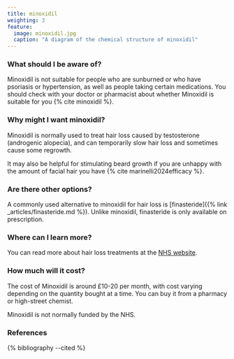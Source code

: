 ```yaml
---
title: minoxidil
weighting: 3
feature:
  image: minoxidil.jpg
  caption: "A diagram of the chemical structure of minoxidil"
---
```


### What should I be aware of?

Minoxidil is not suitable for people who are sunburned or who have psoriasis or hypertension, as well as people taking certain medications. You should check with your doctor or pharmacist about whether Minoxidil is suitable for you {% cite minoxidil %}.

### Why might I want minoxidil?

Minoxidil is normally used to treat hair loss caused by testosterone (androgenic alopecia), and can temporarily slow hair loss and sometimes cause some regrowth.

It may also be helpful for stimulating beard growth if you are unhappy with the amount of facial hair you have {% cite marinelli2024efficacy %}.

### Are there other options?

A commonly used alternative to minoxidil for hair loss is [finasteride]({% link _articles/finasteride.md %}). Unlike minoxidil, finasteride is only available on prescription.

### Where can I learn more?

You can read more about hair loss treatments at the [NHS website](https://www.nhs.uk/Conditions/Hair-loss/Pages/Treatment.aspx).

### How much will it cost?

The cost of Minoxidil is around £10-20 per month, with cost varying depending on the quantity bought at a time. You can buy it from a pharmacy or high-street chemist.

Minoxidil is not normally funded by the NHS.

### References

{% bibliography --cited %}